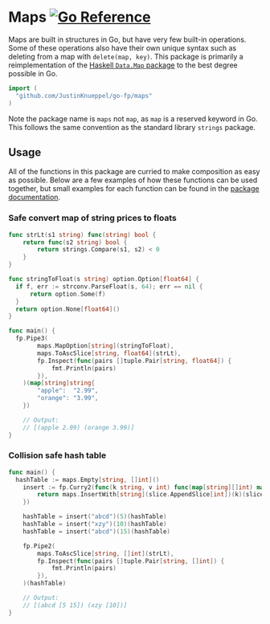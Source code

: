 # Maps [![Go Reference](https://pkg.go.dev/badge/github.com/JustinKnueppel/go-fp/maps.svg)](https://pkg.go.dev/github.com/JustinKnueppel/go-fp/maps)

Maps are built in structures in Go, but have very few built-in operations. Some of these operations also have their own unique syntax such as deleting from a map with `delete(map, key)`. This package is primarily a reimplementation of the [Haskell `Data.Map` package](https://hackage.haskell.org/package/containers-0.4.0.0/docs/Data-Map.html) to the best degree possible in Go.

```go
import (
  "github.com/JustinKnueppel/go-fp/maps"
)
```

Note the package name is `maps` not `map`, as `map` is a reserved keyword in Go. This follows the same convention as the standard library `strings` package.

## Usage

All of the functions in this package are curried to make composition as easy as possible. Below are a few examples of how these functions can be used together, but small examples for each function can be found in the [package documentation](https://pkg.go.dev/github.com/JustinKnueppel/go-fp/maps).

### Safe convert map of string prices to floats

```go
func strLt(s1 string) func(string) bool {
	return func(s2 string) bool {
		return strings.Compare(s1, s2) < 0
	}
}

func stringToFloat(s string) option.Option[float64] {
  if f, err := strconv.ParseFloat(s, 64); err == nil {
	  return option.Some(f)
  }
  return option.None[float64]()
}

func main() {
  fp.Pipe3(
		maps.MapOption[string](stringToFloat),
		maps.ToAscSlice[string, float64](strLt),
		fp.Inspect(func(pairs []tuple.Pair[string, float64]) {
			fmt.Println(pairs)
		}),
	)(map[string]string{
		"apple":  "2.99",
		"orange": "3.99",
	})

	// Output:
	// [(apple 2.99) (orange 3.99)]
}
```

### Collision safe hash table

```go
func main() {
  hashTable := maps.Empty[string, []int]()
	insert := fp.Curry2(func(k string, v int) func(map[string][]int) map[string][]int {
		return maps.InsertWith[string](slice.AppendSlice[int])(k)(slice.Singleton(v))
	})

	hashTable = insert("abcd")(5)(hashTable)
	hashTable = insert("xzy")(10)(hashTable)
	hashTable = insert("abcd")(15)(hashTable)

	fp.Pipe2(
		maps.ToAscSlice[string, []int](strLt),
		fp.Inspect(func(pairs []tuple.Pair[string, []int]) {
			fmt.Println(pairs)
		}),
	)(hashTable)

	// Output:
	// [(abcd [5 15]) (xzy [10])]
}
```
